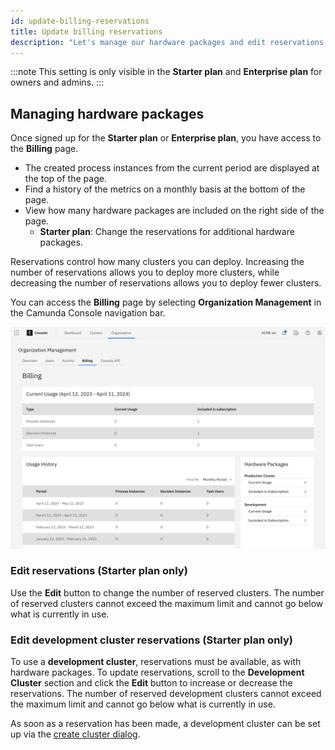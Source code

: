 ```yaml
---
id: update-billing-reservations
title: Update billing reservations
description: "Let's manage our hardware packages and edit reservations."
---
```


:::note
This setting is only visible in the **Starter plan** and **Enterprise plan** for owners and admins.
:::

## Managing hardware packages

Once signed up for the **Starter plan** or **Enterprise plan**, you have access to the **Billing** page.

- The created process instances from the current period are displayed at the top of the page.
- Find a history of the metrics on a monthly basis at the bottom of the page.
- View how many hardware packages are included on the right side of the page.
  - **Starter plan**: Change the reservations for additional hardware packages.

Reservations control how many clusters you can deploy. Increasing the number of reservations allows you to deploy more clusters, while decreasing the number of reservations allows you to deploy fewer clusters.

You can access the **Billing** page by selecting **Organization Management** in the Camunda Console navigation bar.

![billing-overview](./img/billing-overview.png)

### Edit reservations (Starter plan only)

Use the **Edit** button to change the number of reserved clusters. The number of reserved clusters cannot exceed the maximum limit and cannot go below what is currently in use.

### Edit development cluster reservations (Starter plan only)

To use a **development cluster**, reservations must be available, as with hardware packages. To update reservations, scroll to the **Development Cluster** section and click the **Edit** button to increase or decrease the reservations. The number of reserved development clusters cannot exceed the maximum limit and cannot go below what is currently in use.

As soon as a reservation has been made, a development cluster can be set up via the [create cluster dialog](../manage-clusters/create-cluster-include.md).
